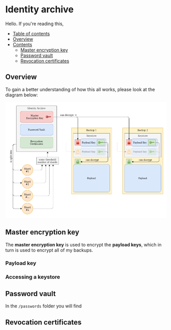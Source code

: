 # Identity archive
Hello. If you're reading this, 

- [Table of contents](#table-of-contents)
- [Overview](#overview)
- [Contents](#contents)
    - [Master encryption key](#master-encryption-key)
    - [Password vault](#password-vault)
    - [Revocation certificates](#revocation-certificates)

## Overview
To gain a better understanding of how this all works, please look at the diagram below:

![](res/overview.png)
    
## Master encryption key
The **master encryption key** is used to encrypt the **payload keys**, which in turn is used to encrypt all of my backups.

### Payload key


### Accessing a keystore


## Password vault
In the `/passwords` folder you will find 

## Revocation certificates
